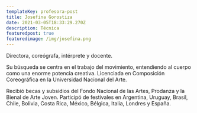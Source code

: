 ```yaml
---
templateKey: profesora-post
title: Josefina Gorostiza
date: 2021-03-05T18:33:29.270Z
description: Técnica
featuredpost: true
featuredimage: /img/josefina.png
---
```

<!--StartFragment-->

Directora, coreógrafa, intérprete y docente.

Su búsqueda se centra en el trabajo del movimiento, entendiendo al cuerpo como una enorme potencia creativa. Licenciada en Composición Coreográfica en la Universidad Nacional del Arte.

Recibió becas y subsidios del Fondo Nacional de las Artes, Prodanza y la Bienal de Arte Joven. Participó de festivales en Argentina, Uruguay, Brasil, Chile, Bolivia, Costa Rica, México, Bélgica, Italia, Londres y España.

<!--EndFragment-->